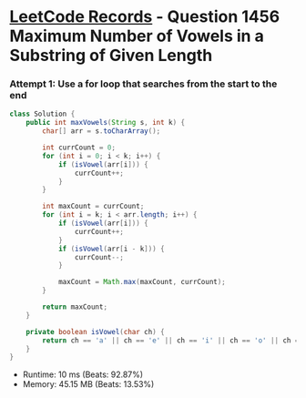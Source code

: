 # [LeetCode Records](../../README.md) - Question 1456 Maximum Number of Vowels in a Substring of Given Length

### Attempt 1: Use a for loop that searches from the start to the end
```java
class Solution {
    public int maxVowels(String s, int k) {
        char[] arr = s.toCharArray();

        int currCount = 0;
        for (int i = 0; i < k; i++) {
            if (isVowel(arr[i])) {
                currCount++;
            }
        }

        int maxCount = currCount;
        for (int i = k; i < arr.length; i++) {
            if (isVowel(arr[i])) {
                currCount++;
            }
            if (isVowel(arr[i - k])) {
                currCount--;
            }

            maxCount = Math.max(maxCount, currCount);
        }

        return maxCount;
    }

    private boolean isVowel(char ch) {
        return ch == 'a' || ch == 'e' || ch == 'i' || ch == 'o' || ch == 'u';
    }
}
```
- Runtime: 10 ms (Beats: 92.87%)
- Memory: 45.15 MB (Beats: 13.53%)

<br>
